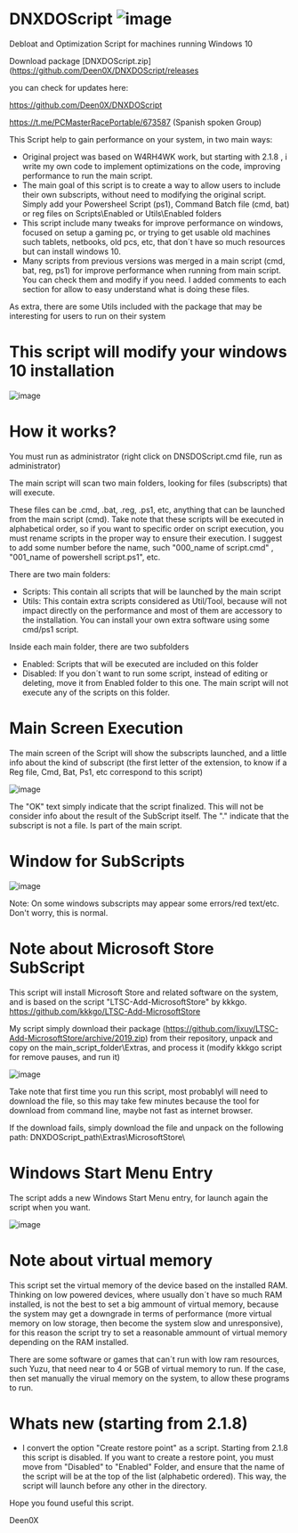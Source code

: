 # DNXDOScript ![image](https://user-images.githubusercontent.com/3720302/138952395-1b97a5be-0f24-4228-be5e-b8d8b80d37a7.png)

Debloat and Optimization Script for machines running Windows 10

Download package
[DNXDOScript.zip](https://github.com/Deen0X/DNXDOScript/releases

you can check for updates here:

https://github.com/Deen0X/DNXDOScript

https://t.me/PCMasterRacePortable/673587    (Spanish spoken Group)

This Script help to gain performance on your system, in two main ways:
- Original project was based on W4RH4WK work, but starting with 2.1.8 , i write my own code to implement optimizations on the code, improving performance to run the main script.
- The main goal of this script is to create a way to allow users to include their own subscripts, without need to modifying the original script. Simply add your Powersheel Script (ps1), Command Batch file (cmd, bat) or reg files on Scripts\Enabled or Utils\Enabled folders
- This script include many tweaks for improve performance on windows, focused on setup a gaming pc, or trying to get usable old machines such tablets, netbooks, old pcs, etc, that don´t have so much resources but can install windows 10.
- Many scripts from previous versions was merged in a main script (cmd, bat, reg, ps1) for improve performance when running from main script. You can check them and modify if you need. I added comments to each section for allow to easy understand what is doing these files.

As extra, there are some Utils included with the package that may be interesting for users to run on their system

# This script will modify your windows 10 installation

![image](https://user-images.githubusercontent.com/3720302/138956331-15ae85fe-4dcc-421d-8e2d-dbe241e0f224.png)


# How it works?

You must run as administrator (right click on DNSDOScript.cmd file, run as administrator)

The main script will scan two main folders,  looking for files (subscripts) that will execute.

These files can be .cmd, .bat, .reg, .ps1, etc, anything that can be launched from the main script (cmd). Take note that these scripts will be executed in alphabetical order, so if you want to specific order on script execution, you must rename scripts in the proper way to ensure their execution. I suggest to add some number before the name, such "000_name of script.cmd" , "001_name of powershell script.ps1", etc.

There are two main folders:
- Scripts: This contain all scripts that will be launched by the main script
- Utils: This contain extra scripts considered as Util/Tool, because will not impact directly on the performance and most of them are accessory to the installation. You can install your own extra software using some cmd/ps1 script.

Inside each main folder, there are two subfolders
- Enabled: Scripts that will be executed are included on this folder
- Disabled: If you don´t want to run some script, instead of editing or deleting, move it from Enabled folder to this one. The main script will not execute any of the scripts on this folder.

# Main Screen Execution

The main screen of the Script will show the subscripts launched, and a little info about the kind of subscript (the first letter of the extension, to know if a Reg file, Cmd, Bat, Ps1, etc correspond to this script)

![image](https://user-images.githubusercontent.com/3720302/138957308-d7f77f5d-b6b5-4ed6-be6d-03c4eda83144.png)

The "OK" text simply indicate that the script finalized. This will not be consider info about the result of the SubScript itself.
The "." indicate that the subscript is not a file. Is part of the main script.

# Window for SubScripts

![image](https://user-images.githubusercontent.com/3720302/138958783-18310202-6516-4f98-9f8d-04f97e2942de.png)

Note: On some windows subscripts may appear some errors/red text/etc. Don't worry, this is normal.

# Note about Microsoft Store SubScript

This script will install Microsoft Store and related software on the system, and is based on the
script "LTSC-Add-MicrosoftStore" by kkkgo.
https://github.com/kkkgo/LTSC-Add-MicrosoftStore

My script simply download their package (https://github.com/lixuy/LTSC-Add-MicrosoftStore/archive/2019.zip) from
their repository, unpack and copy on the main_script_folder\Extras, and process it (modify kkkgo script for remove pauses, and run it)

![image](https://user-images.githubusercontent.com/3720302/138957688-73f09a62-19f7-4852-8ea4-67346fb3bfbb.png)

Take note that first time you run this script, most probablyl will need to download the file, so this may take few minutes because the tool for download from command line, maybe not fast as internet browser.

If the download fails, simply download the file and unpack on the following path:
DNXDOScript_path\Extras\MicrosoftStore\


# Windows Start Menu Entry

The script adds a new Windows Start Menu entry, for launch again the script when you want.

![image](https://user-images.githubusercontent.com/3720302/138959091-751cf1b2-fa9d-4dba-b6b9-1681313820f4.png)


# Note about virtual memory

This script set the virtual memory of the device based on the installed RAM.
Thinking on low powered devices, where usually don´t have so much RAM installed, is not the best to set a big ammount of virtual memory, because the system may get a downgrade in terms of performance (more virtual memory on low storage, then become the system slow and unresponsive), for this reason the script try to set a reasonable ammount of virtual memory depending on the RAM installed.

There are some software or games that can´t run with low ram resources, such Yuzu, that need near to 4 or 5GB of virtual memory to run. If the case, then set manually the virual memory on the system, to allow these programs to run.


# Whats new (starting from 2.1.8)

- I convert the option "Create restore point" as a script. Starting from 2.1.8 this script is disabled. If you want to create a restore point, you must move from "Disabled" to "Enabled" Folder, and ensure that the name of the script will be at the top of the list (alphabetic ordered). This way, the script will launch before any other in the directory.

Hope you found useful this script.

Deen0X
